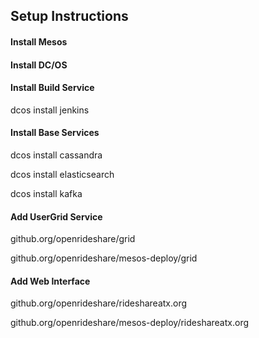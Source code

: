 ## Setup Instructions

#### Install Mesos

#### Install DC/OS

#### Install Build Service

dcos install jenkins

#### Install Base Services

dcos install cassandra

dcos install elasticsearch

dcos install kafka

#### Add UserGrid Service

github.org/openrideshare/grid

github.org/openrideshare/mesos-deploy/grid

#### Add Web Interface

github.org/openrideshare/rideshareatx.org

github.org/openrideshare/mesos-deploy/rideshareatx.org
